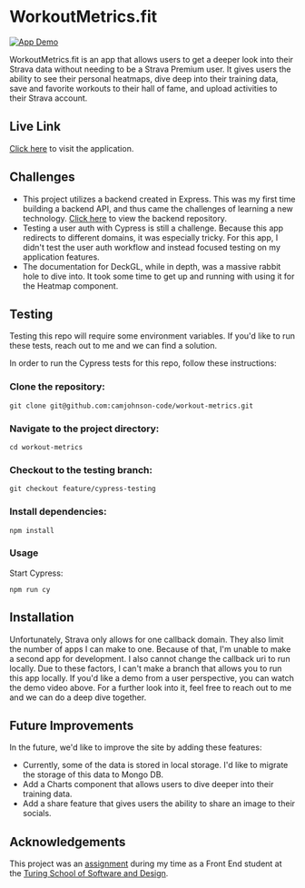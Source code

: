 # WorkoutMetrics.fit

[![App Demo](https://cdn.loom.com/sessions/thumbnails/4399934eda3e46ce822dead377eaa3ad-with-play.gif)](https://www.loom.com/share/4399934eda3e46ce822dead377eaa3ad?sid=28380009-10da-4f02-8978-c622c806b497)

WorkoutMetrics.fit is an app that allows users to get a deeper look into their Strava data without needing to be a Strava Premium user. It gives users the ability to see their personal heatmaps, dive deep into their training data, save and favorite workouts to their hall of fame, and upload activities to their Strava account.

## Live Link

[Click here](https://workout-metrics.vercel.app/) to visit the application.

## Challenges

- This project utilizes a backend created in Express. This was my first time building a backend API, and thus came the challenges of learning a new technology. [Click here](https://github.com/camjohnson-code/workout-metrics-api) to view the backend repository.
- Testing a user auth with Cypress is still a challenge. Because this app redirects to different domains, it was especially tricky. For this app, I didn't test the user auth workflow and instead focused testing on my application features. 
- The documentation for DeckGL, while in depth, was a massive rabbit hole to dive into. It took some time to get up and running with using it for the Heatmap component.

## Testing

Testing this repo will require some environment variables. If you'd like to run these tests, reach out to me and we can find a solution. 

In order to run the Cypress tests for this repo, follow these instructions: 

### Clone the repository:

`git clone git@github.com:camjohnson-code/workout-metrics.git`

### Navigate to the project directory:

`cd workout-metrics`

### Checkout to the testing branch:

`git checkout feature/cypress-testing`

### Install dependencies:

`npm install`

### Usage

Start Cypress:

`npm run cy`

## Installation

Unfortunately, Strava only allows for one callback domain. They also limit the number of apps I can make to one. Because of that, I'm unable to make a second app for development. I also cannot change the callback uri to run locally. Due to these factors, I can't make a branch that allows you to run this app locally. If you'd like a demo from a user perspective, you can watch the demo video above. For a further look into it, feel free to reach out to me and we can do a deep dive together.

## Future Improvements

In the future, we'd like to improve the site by adding these features:

- Currently, some of the data is stored in local storage. I'd like to migrate the storage of this data to Mongo DB.
- Add a Charts component that allows users to dive deeper into their training data.
- Add a share feature that gives users the ability to share an image to their socials. 

## Acknowledgements

This project was an [assignment](https://frontend.turing.edu/projects/module-3/showcase.html) during my time as a Front End student at the [Turing School of Software and Design](https://turing.edu/).
